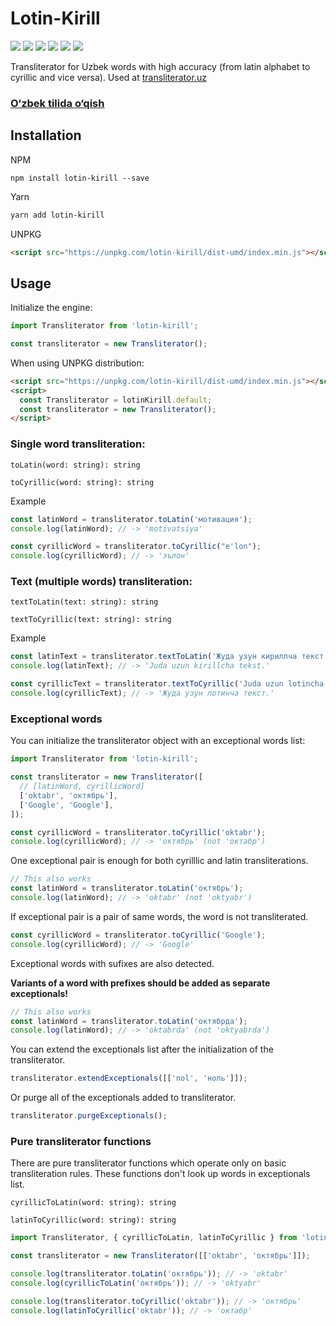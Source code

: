 # Lotin-Kirill

[![](https://github.com/diyorbek/lotin-kirill/workflows/Build/badge.svg?branch=main)](https://github.com/diyorbek/lotin-kirill/actions)
[![](https://codecov.io/gh/diyorbek/lotin-kirill/branch/main/graph/badge.svg)](https://codecov.io/gh/diyorbek/lotin-kirill)
[![](https://img.shields.io/npm/v/lotin-kirill)](https://npmjs.com/lotin-kirill)
[![](https://img.shields.io/npm/types/lotin-kirill)](https://npmjs.com/lotin-kirill)
[![](https://img.shields.io/bundlephobia/minzip/lotin-kirill)](https://bundlephobia.com/result?p=lotin-kirill)
[![](https://img.shields.io/npm/l/lotin-kirill)](https://npmjs.com/lotin-kirill)

Transliterator for Uzbek words with high accuracy (from latin alphabet to cyrillic and vice versa). Used at [transliterator.uz](https://transliterator.uz/)

### [O‘zbek tilida o‘qish](https://github.com/diyorbek/lotin-kirill/blob/master/README_UZ.md)

## Installation

NPM

```
npm install lotin-kirill --save
```

Yarn

```bash
yarn add lotin-kirill
```

UNPKG

```html
<script src="https://unpkg.com/lotin-kirill/dist-umd/index.min.js"></script>
```

## Usage

Initialize the engine:

```js
import Transliterator from 'lotin-kirill';

const transliterator = new Transliterator();
```

When using UNPKG distribution:

```html
<script src="https://unpkg.com/lotin-kirill/dist-umd/index.min.js"></script>
<script>
  const Transliterator = lotinKirill.default;
  const transliterator = new Transliterator();
</script>
```

### Single word transliteration:

`toLatin(word: string): string`

`toCyrillic(word: string): string`

Example

```js
const latinWord = transliterator.toLatin('мотивация');
console.log(latinWord); // -> 'motivatsiya'

const cyrillicWord = transliterator.toCyrillic("e'lon");
console.log(cyrillicWord); // -> 'эълон'
```

### Text (multiple words) transliteration:

`textToLatin(text: string): string`

`textToCyrillic(text: string): string`

Example

```js
const latinText = transliterator.textToLatin('Жуда узун кириллча текст.');
console.log(latinText); // -> 'Juda uzun kirillcha tekst.'

const cyrillicText = transliterator.textToCyrillic('Juda uzun lotincha tekst.');
console.log(cyrillicText); // -> 'Жуда узун лотинча текст.'
```

### Exceptional words

You can initialize the transliterator object with an exceptional words list:

```js
import Transliterator from 'lotin-kirill';

const transliterator = new Transliterator([
  // [latinWord, cyrillicWord]
  ['oktabr', 'октябрь'],
  ['Google', 'Google'],
]);

const cyrillicWord = transliterator.toCyrillic('oktabr');
console.log(cyrillicWord); // -> 'октябрь' (not 'октабр')
```

One exceptional pair is enough for both cyrilllic and latin transliterations.

```js
// This also works
const latinWord = transliterator.toLatin('октябрь');
console.log(latinWord); // -> 'oktabr' (not 'oktyabr')
```

If exceptional pair is a pair of same words, the word is not transliterated.

```js
const cyrillicWord = transliterator.toCyrillic('Google');
console.log(cyrillicWord); // -> 'Google'
```

Exceptional words with sufixes are also detected.

**Variants of a word with prefixes should be added as separate exceptionals!**

```js
// This also works
const latinWord = transliterator.toLatin('октябрда');
console.log(latinWord); // -> 'oktabrda' (not 'oktyabrda')
```

You can extend the exceptionals list after the initialization of the transliterator.

```js
transliterator.extendExceptionals([['nol', 'ноль']]);
```

Or purge all of the exceptionals added to transliterator.

```js
transliterator.purgeExceptionals();
```

### Pure transliterator functions

There are pure transliterator functions which operate only on basic transliteration rules. These functions don't look up words in exceptionals list.

`cyrillicToLatin(word: string): string`

`latinToCyrillic(word: string): string`

```js
import Transliterator, { cyrillicToLatin, latinToCyrillic } from 'lotin-kirill';

const transliterator = new Transliterator([['oktabr', 'октябрь']]);

console.log(transliterator.toLatin('октябрь')); // -> 'oktabr'
console.log(cyrillicToLatin('октябрь')); // -> 'oktyabr'

console.log(transliterator.toCyrillic('oktabr')); // -> 'октябрь'
console.log(latinToCyrillic('oktabr')); // -> 'октабр'
```
